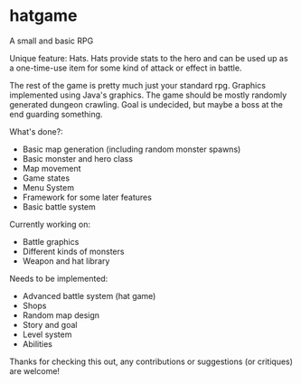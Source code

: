 # hatgame
A small and basic RPG

Unique feature: Hats. Hats provide stats to the hero and can be used up as a one-time-use item for some kind of attack or effect in battle.

The rest of the game is pretty much just your standard rpg. Graphics implemented using Java's graphics. The game should be mostly randomly generated dungeon crawling. Goal is undecided, but maybe a boss at the end guarding something.

What's done?:
- Basic map generation (including random monster spawns)
- Basic monster and hero class
- Map movement
- Game states
- Menu System
- Framework for some later features
- Basic battle system

Currently working on:
- Battle graphics
- Different kinds of monsters
- Weapon and hat library

Needs to be implemented:
- Advanced battle system (hat game)
- Shops
- Random map design
- Story and goal
- Level system
- Abilities

Thanks for checking this out, any contributions or suggestions (or critiques) are welcome!
